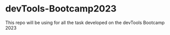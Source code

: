 # devTools-Bootcamp2023
This repo will be using for all the task developed on the devTools Bootcamp 2023
